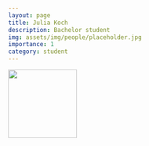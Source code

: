 ```yaml
---
layout: page
title: Julia Koch
description: Bachelor student
img: assets/img/people/placeholder.jpg
importance: 1
category: student
---
```


<img src="{{ img }}" style="float: left; width: 10em; padding-right: 1em; padding-bottom: 1em"/>
